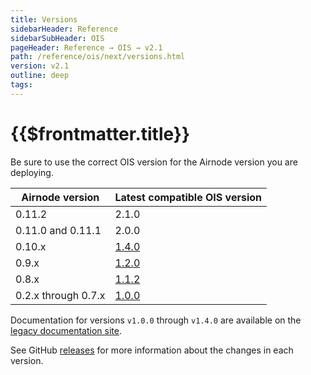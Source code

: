 ```yaml
---
title: Versions
sidebarHeader: Reference
sidebarSubHeader: OIS
pageHeader: Reference → OIS → v2.1
path: /reference/ois/next/versions.html
version: v2.1
outline: deep
tags:
---
```


<VersionWarning/>

<PageHeader/>

<SearchHighlight/>

<FlexStartTag/>

# {{$frontmatter.title}}

Be sure to use the correct OIS version for the Airnode version you are
deploying.

| Airnode version     | Latest compatible OIS version                                    |
| ------------------- | ---------------------------------------------------------------- |
| 0.11.2              | 2.1.0                                                            |
| 0.11.0 and 0.11.1   | 2.0.0                                                            |
| 0.10.x              | [1.4.0<ExternalLinkImage/>](https://old-docs.api3.org/ois/v1.4/) |
| 0.9.x               | [1.2.0<ExternalLinkImage/>](https://old-docs.api3.org/ois/v1.2/) |
| 0.8.x               | [1.1.2<ExternalLinkImage/>](https://old-docs.api3.org/ois/v1.1/) |
| 0.2.x through 0.7.x | [1.0.0<ExternalLinkImage/>](https://old-docs.api3.org/ois/v1.0/) |

Documentation for versions `v1.0.0` through `v1.4.0` are available on the
[legacy documentation site<ExternalLinkImage/>](https://old-docs.api3.org).

See GitHub
[releases<ExternalLinkImage/>](https://github.com/api3dao/ois/releases) for more
information about the changes in each version.

<FlexEndTag/>
